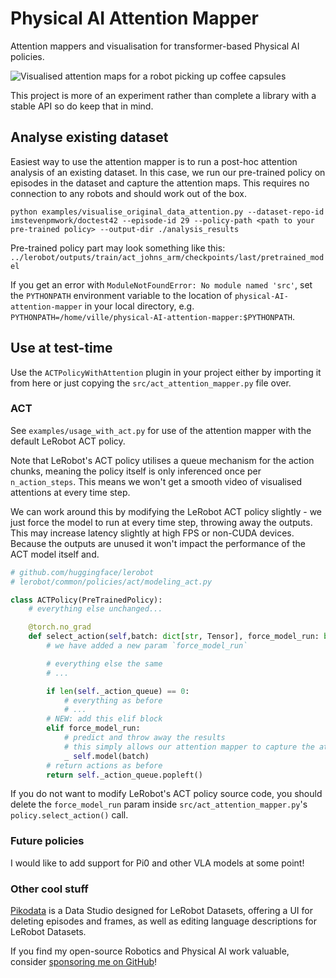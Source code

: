 # Physical AI Attention Mapper
Attention mappers and visualisation for transformer-based Physical AI policies.

![Visualised attention maps for a robot picking up coffee capsules](https://github.com/villekuosmanen/physical-AI-attention-mapper/blob/main/assets/attention_coffee_prop.gif)

This project is more of an experiment rather than complete a library with a stable API so do keep that in mind.

## Analyse existing dataset

Easiest way to use the attention mapper is to run a post-hoc attention analysis of an existing dataset. In this case, we run our pre-trained policy on episodes in the dataset and capture the attention maps. This requires no connection to any robots and should work out of the box.

```
python examples/visualise_original_data_attention.py --dataset-repo-id imstevenpmwork/doctest42 --episode-id 29 --policy-path <path to your pre-trained policy> --output-dir ./analysis_results
```

Pre-trained policy part may look something like this: `../lerobot/outputs/train/act_johns_arm/checkpoints/last/pretrained_model`

If you get an error with `ModuleNotFoundError: No module named 'src'`, set the `PYTHONPATH` environment variable to the location of `physical-AI-attention-mapper` in your local directory, e.g.  
`PYTHONPATH=/home/ville/physical-AI-attention-mapper:$PYTHONPATH`.

## Use at test-time

Use the `ACTPolicyWithAttention` plugin in your project either by importing it from here or just copying the `src/act_attention_mapper.py` file over.

### ACT

See `examples/usage_with_act.py` for use of the attention mapper with the default LeRobot ACT policy.

Note that LeRobot's ACT policy utilises a queue mechanism for the action chunks, meaning the policy itself is only inferenced once per `n_action_steps`. This means we won't get a smooth video of visualised attentions at every time step.

We can work around this by modifying the LeRobot ACT policy slightly - we just force the model to run at every time step, throwing away the outputs. This may increase latency slightly at high FPS or non-CUDA devices. Because the outputs are unused it won't impact the performance of the ACT model itself and.

```python
# github.com/huggingface/lerobot
# lerobot/common/policies/act/modeling_act.py

class ACTPolicy(PreTrainedPolicy):
    # everything else unchanged...

    @torch.no_grad
    def select_action(self,batch: dict[str, Tensor], force_model_run: bool = False)
        # we have added a new param `force_model_run`

        # everything else the same
        # ...

        if len(self._action_queue) == 0:
            # everything as before
            # ...
        # NEW: add this elif block
        elif force_model_run:
            # predict and throw away the results
            # this simply allows our attention mapper to capture the attention values during the inference run
            _ self.model(batch)
        # return actions as before
        return self._action_queue.popleft()
```

If you do not want to modify LeRobot's ACT policy source code, you should delete the `force_model_run` param inside `src/act_attention_mapper.py`'s `policy.select_action()` call.

### Future policies

I would like to add support for Pi0 and other VLA models at some point! 

### Other cool stuff

[Pikodata](https://github.com/villekuosmanen/pikodata) is a Data Studio designed for LeRobot Datasets, offering a UI for deleting episodes and frames, as well as editing language descriptions for LeRobot Datasets.

If you find my open-source Robotics and Physical AI work valuable, consider [sponsoring me on GitHub](https://github.com/sponsors/villekuosmanen)!
